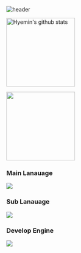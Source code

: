 ![header](https://capsule-render.vercel.app/api?type=waving&color=gradient&height=250&section=header&text=Heymin's_World&fontSize=90)

<a href="https://github.com/ohm0106"><img align="center" style="height:180px" src="https://github-readme-stats.vercel.app/api?username=ohm0106&show_icons=true&include_all_commits=true&theme=nord&hide_border=true" alt="Hyemin's github stats" /></a>

<a href="https://github.com/ohm0106"><img align="center" style="height:180px" src="https://github-readme-stats.vercel.app/api/top-langs/?username=ohm0106&layout=compact&theme=nord&hide_border=true" /></a> 

### Main Lanauage
<img src="https://img.shields.io/badge/c%20sharp-%23239120.svg?&style=for-the-badge&logo=c%20sharp&logoColor=white" />

### Sub Lanauage
<img src="https://img.shields.io/badge/java-%23007396.svg?&style=for-the-badge&logo=java&logoColor=white" />

### Develop Engine
<img src="https://img.shields.io/badge/unity-%23000000.svg?&style=for-the-badge&logo=unity&logoColor=white" />


